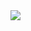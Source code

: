 <img src="https://capsule-render.vercel.app/api?type=waving&color=A3DCBE&height=300&section=header&text=YuJeong%20Kim&desc=portfolio&fontSize=50&fontColor=FFFFFF" />
